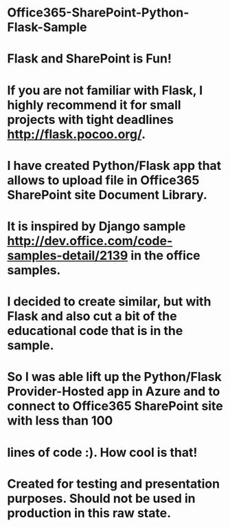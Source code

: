 # Office365-SharePoint-Python-Flask-Sample

# Flask and SharePoint is Fun!  
# If you are not familiar with Flask, I highly recommend it for small projects with tight deadlines http://flask.pocoo.org/.
# I have created Python/Flask app that allows to upload  file in Office365 SharePoint site Document Library. 
# It is inspired by Django sample http://dev.office.com/code-samples-detail/2139 in the office samples. 
# I decided to create similar, but with Flask and also cut a bit of the educational code that is in the sample. 
# So I was able lift up the Python/Flask Provider-Hosted app in Azure and to connect to Office365 SharePoint site with less than 100
# lines of code :). How cool is that!

# Created for testing and presentation purposes. Should not be used in production in this raw state.

